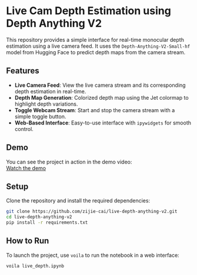 # Live Cam Depth Estimation using Depth Anything V2

This repository provides a simple interface for real-time monocular depth estimation using a live camera feed. It uses the `Depth-Anything-V2-Small-hf` model from Hugging Face to predict depth maps from the camera stream.





## Features

- **Live Camera Feed**: View the live camera stream and its corresponding depth estimation in real-time.
- **Depth Map Generation**: Colorized depth map using the Jet colormap to highlight depth variations.
- **Toggle Webcam Stream**: Start and stop the camera stream with a simple toggle button.
- **Web-Based Interface**: Easy-to-use interface with `ipywidgets` for smooth control.

## Demo
You can see the project in action in the demo video:  
[Watch the demo](live_depth.mov)

## Setup

Clone the repository and install the required dependencies:
```bash
git clone https://github.com/zijie-cai/live-depth-anything-v2.git
cd live-depth-anything-v2
pip install -r requirements.txt
```

## How to Run

To launch the project, use `voila` to run the notebook in a web interface:
```bash
voila live_depth.ipynb
```
